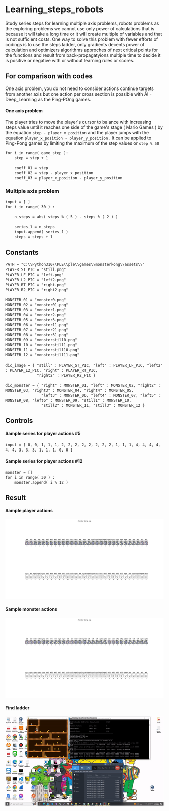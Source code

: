# Learning_steps_robots

Study series steps for learning multiple axis problems, robots problems as the exploring problems we cannot use only power of calculations that is because it will take a long time or it will create multiple of variables and that is not sufficient costs. One way to solve this problem with fewer efforts of codings is to use the steps ladder, only gradients decents power of calculation and optimizers algorithms approches of next critical points for the functions and result from back-propagatyions multiple time to decide it is positive or negative with or without learning rules or scores.

## For comparison with codes ## 

One axis problem, you do not need to consider actions continue targets from another axis but one action per cross section is possible with AI - Deep_Learning as the Ping-POng games.

#### One axis problem ####

The player tries to move the player's cursor to balance with increasing steps value until it reaches one side of the game's stage ( Mario Games ) by the equation ```step - player_x_position``` and the player jumps with the equation ```player_x_position - player_y_position``` .  It can be applied to Ping-Pong games by limiting the maximum of the step values or ```step % 50``` 

```
for i in range( game_step ):
    step = step + 1
    
    coeff_01 = step 
    coeff_02 = step - player_x_position
    coeff_03 = player_x_position - player_y_position
```

### Multiple axis problem ####

```
input = [ ]	
for i in range( 30 ) :

	n_steps = abs( steps % ( 5 ) - steps % ( 2 ) )

	series_1 = n_steps
	input.append( series_1 )
	steps = steps + 1
```

## Constants ##


```
PATH = "C:\\Python310\\PLE\\ple\\games\\monsterkong\\assets\\"
PLAYER_ST_PIC = "still.png"
PLAYER_LF_PIC = "left.png"
PLAYER_L2_PIC = "left2.png"
PLAYER_RT_PIC = "right.png"
PLAYER_R2_PIC = "right2.png"

MONSTER_01 = "monster0.png"
MONSTER_02 = "monster01.png"
MONSTER_03 = "monster1.png"
MONSTER_04 = "monster2.png"
MONSTER_05 = "monster3.png"
MONSTER_06 = "monster11.png"
MONSTER_07 = "monster21.png"
MONSTER_08 = "monster31.png"
MONSTER_09 = "monsterstill0.png"
MONSTER_10 = "monsterstill1.png"
MONSTER_11 = "monsterstill10.png"
MONSTER_12 = "monsterstill11.png"

dic_image = { "still" : PLAYER_ST_PIC, "left" : PLAYER_LF_PIC, "left2" : PLAYER_L2_PIC, "right" : PLAYER_RT_PIC, 
              "right2" : PLAYER_R2_PIC }

dic_monster = { "right" : MONSTER_01, "left" : MONSTER_02, "right2" : MONSTER_03, "right3" : MONSTER_04, "right4" : MONSTER_05, 
                "left3" : MONSTER_06, "left4" : MONSTER_07, "left5" : MONSTER_08, "left6" : MONSTER_09, "still1" : MONSTER_10, 
                "still2" : MONSTER_11, "still3" : MONSTER_12 }
```

## Controls ##


#### Sample series for player actions #5 ####


```
input = [ 0, 0, 1, 1, 1, 2, 2, 2, 2, 2, 2, 2, 2, 1, 1, 1, 4, 4, 4, 4, 4, 4, 3, 3, 3, 1, 1, 1, 0, 0 ]
```


#### Sample series for player actions #12 ####

```
monster = []
for i in range( 30 ) :
    monster.append( i % 12 )
```


## Result ##

#### Sample player actions ####

![Sample player actions](https://github.com/jkaewprateep/Learning_steps_robots/blob/main/Figure_1.png?raw=true "Sample player actions")

#### Sample monster actions ####

![Sample monster actions](https://github.com/jkaewprateep/Learning_steps_robots/blob/main/Figure_2.png?raw=true "Sample monster actions")

#### Find ladder ###

![Find ladder](https://github.com/jkaewprateep/Learning_steps_robots/blob/main/ladder.gif?raw=true "Find ladder")
